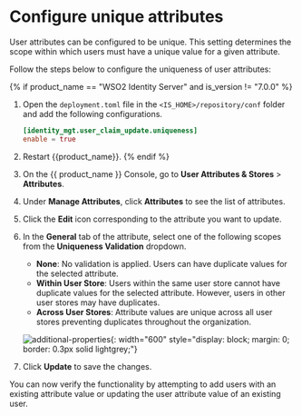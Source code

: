 # Configure unique attributes

User attributes can be configured to be unique. This setting determines the scope within which users must have a unique value for a given attribute.

Follow the steps below to configure the uniqueness of user attributes:

{% if product_name == "WSO2 Identity Server" and is_version != "7.0.0" %}
1. Open the `deployment.toml` file in the `<IS_HOME>/repository/conf` folder and add the following configurations.

    ```toml
    [identity_mgt.user_claim_update.uniqueness]
    enable = true
    ```

2. Restart {{product_name}}.
{% endif %}

3. On the {{ product_name }} Console, go to **User Attributes & Stores** > **Attributes**.
4. Under **Manage Attributes**, click **Attributes** to see the list of attributes.
5. Click the **Edit** icon corresponding to the attribute you want to update.
6. In the **General** tab of the attribute, select one of the following scopes from the **Uniqueness Validation** dropdown. 

    - **None**: No validation is applied. Users can have duplicate values for the selected attribute.
    - **Within User Store**: Users within the same user store cannot have duplicate values for the selected attribute. However, users in other user stores may have duplicates.
    - **Across User Stores**: Attribute values are unique across all user stores preventing duplicates throughout the organization.

    ![additional-properties]({{base_path}}/assets/img/guides/users/configure-attribute-uniqueness-validation.png){: width="600" style="display: block; margin: 0; border: 0.3px solid lightgrey;"}

7. Click **Update** to save the changes.

You can now verify the functionality by attempting to add users with an existing attribute value or updating the user attribute value of an existing user.